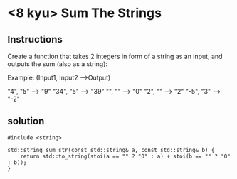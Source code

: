 # <8 kyu> Sum The Strings

## Instructions

Create a function that takes 2 integers in form of a string as an input, and outputs the sum (also as a string):

Example: (Input1, Input2 -->Output)

"4",  "5" --> "9"
"34", "5" --> "39"
"", "" --> "0"
"2", "" --> "2"
"-5", "3" --> "-2"

## solution

```
#include <string>

std::string sum_str(const std::string& a, const std::string& b) {
    return std::to_string(stoi(a == "" ? "0" : a) + stoi(b == "" ? "0" : b));
}
```
